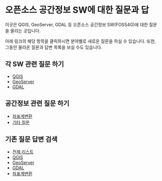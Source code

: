 # 오픈소스 공간정보 SW에 대한 질문과 답
이곳은 QGIS, GeoServer, GDAL 등 오픈소스 공간정보 SW(FOSS4G)에 대한 질문을 올리는 곳입니다.

아래 링크의 해당 항목을 클릭하시면 분야별로 새로운 질문을 하실 수 있습니다.
또한, 그동안 올라온 질문과 답변 목록을 보실 수도 있습니다. 

## 각 SW 관련 질문 하기
  * [QGIS](https://github.com/osgeo-kr/qna/issues/new?template=qgis_qna.md)
  * [GeoServer](https://github.com/osgeo-kr/qna/issues/new?template=geoserver_qna.md)
  * [GDAL](https://github.com/osgeo-kr/qna/issues/new?template=gdal_qna.md)

## 공간정보 관련 질문 하기
  * [좌표계변환](https://github.com/osgeo-kr/qna/issues/new?template=crs_qna.md)
  * [기타 질문](https://github.com/osgeo-kr/qna/issues/new?template=etc_qna.md)
  
## 기존 질문 답변 검색
  * [전체 리스트](https://github.com/osgeo-kr/qna/issues?utf8=%E2%9C%93&q=is%3Aissue+is%3Aopen+is%3Aclosed)
  * [QGIS](https://github.com/osgeo-kr/qna/issues?utf8=%E2%9C%93&q=qgis+in%3Atitle%2Cbody)
  * [GeoServer](https://github.com/osgeo-kr/qna/issues?utf8=%E2%9C%93&q=geoserver+in%3Atitle%2Cbody)
  * [GDAL](https://github.com/osgeo-kr/qna/issues?utf8=%E2%9C%93&q=gdal+in%3Atitle%2Cbody)
  * [좌표계변환](https://github.com/osgeo-kr/qna/issues?utf8=%E2%9C%93&q=%EC%A2%8C%ED%91%9C%EA%B3%84+in%3Atitle%2Cbody)
